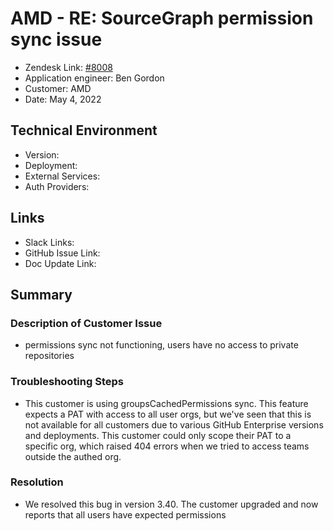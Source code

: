 
# AMD - RE: SourceGraph permission sync issue <!-- Ticket Title  Hint: include keywords to make it searchable -->

- Zendesk Link: [#8008](https://sourcegraph.zendesk.com/agent/tickets/8008)
- Application engineer: Ben Gordon
- Customer: AMD <!-- Redact if this contains personally identifying information -->
- Date: May 4, 2022

<!-- Data populated from integration, speak to Ben Gordon or Michael Bali if not working -->
<!-- During Internal team trial, fill missing data manually (we are waiting for all data to sync) -->

## Technical Environment
- Version: ​
- Deployment:
- External Services:
- Auth Providers:


## Links
<!-- Data for application engineer manual entry -->
- Slack Links:
- GitHub Issue Link:
- Doc Update Link:

## Summary
### Description of Customer Issue
- permissions sync not functioning, users have no access to private repositories
### Troubleshooting Steps
- This customer is using groupsCachedPermissions sync.  This feature expects a PAT with access to all user orgs, but we've seen that this is not available for all customers due to various GitHub Enterprise versions and deployments.  This customer could only scope their PAT to a specific org, which raised 404 errors when we tried to access teams outside the authed org.
### Resolution
- We resolved this bug in version 3.40.  The customer upgraded and now reports that all users have expected permissions

<!-- Once complete, upload a copy to https://github.com/sourcegraph/support-tools-internal/tree/main/resolved-tickets as a .md file -->
<!-- Name the file 8008.md -->
